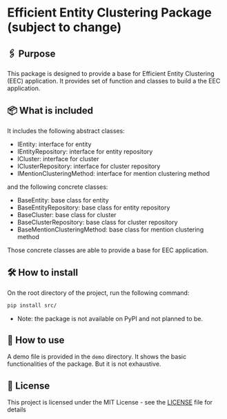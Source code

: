 # Efficient Entity Clustering Package (subject to change)

## 🖇️ Purpose
This package is designed to provide a base for Efficient Entity Clustering (EEC) application. It provides set of function and classes to build a the EEC application.

## 📦 What is included
It includes the following abstract classes:
- IEntity: interface for entity
- IEntityRepository: interface for entity repository
- ICluster: interface for cluster
- IClusterRepository: interface for cluster repository
- IMentionClusteringMethod: interface for mention clustering method

and the following concrete classes:
- BaseEntity: base class for entity
- BaseEntityRepository: base class for entity repository
- BaseCluster: base class for cluster
- BaseClusterRepository: base class for cluster repository
- BaseMentionClusteringMethod: base class for mention clustering method

Those concrete classes are able to provide a base for EEC application.

## 🛠️ How to install
On the root directory of the project, run the following command:
```bash
pip install src/
```
- Note: the package is not available on PyPI and not planned to be.

## 🛫 How to use

A demo file is provided in the `demo` directory. It shows the basic functionalities of the package. But it is not exhaustive. 

## 📝 License
This project is licensed under the MIT License - see the [LICENSE](LICENSE) file for details



